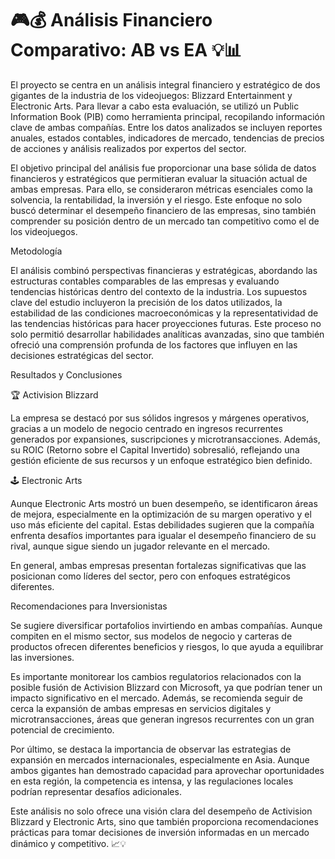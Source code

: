 # 🎮💰 Análisis Financiero Comparativo: AB vs EA 💡📊

El proyecto se centra en un análisis integral financiero y estratégico de dos gigantes de la industria de los videojuegos: Blizzard Entertainment y Electronic Arts. 
Para llevar a cabo esta evaluación, se utilizó un Public Information Book (PIB) como herramienta principal, recopilando información clave de ambas compañías. Entre los datos analizados se incluyen reportes anuales, estados contables, indicadores de mercado, tendencias de precios de acciones y análisis realizados por expertos del sector.

El objetivo principal del análisis fue proporcionar una base sólida de datos financieros y estratégicos que permitieran evaluar la situación actual de ambas empresas. Para ello, se consideraron métricas esenciales como la solvencia, la rentabilidad, la inversión y el riesgo. Este enfoque no solo buscó determinar el desempeño financiero de las empresas, sino también comprender su posición dentro de un mercado tan competitivo como el de los videojuegos.

Metodología

El análisis combinó perspectivas financieras y estratégicas, abordando las estructuras contables comparables de las empresas y evaluando tendencias históricas dentro del contexto de la industria. Los supuestos clave del estudio incluyeron la precisión de los datos utilizados, la estabilidad de las condiciones macroeconómicas y la representatividad de las tendencias históricas para hacer proyecciones futuras. Este proceso no solo permitió desarrollar habilidades analíticas avanzadas, sino que también ofreció una comprensión profunda de los factores que influyen en las decisiones estratégicas del sector.

Resultados y Conclusiones

🏆 Activision Blizzard

La empresa se destacó por sus sólidos ingresos y márgenes operativos, gracias a un modelo de negocio centrado en ingresos recurrentes generados por expansiones, suscripciones y microtransacciones. Además, su ROIC (Retorno sobre el Capital Invertido) sobresalió, reflejando una gestión eficiente de sus recursos y un enfoque estratégico bien definido.

🕹️ Electronic Arts

Aunque Electronic Arts mostró un buen desempeño, se identificaron áreas de mejora, especialmente en la optimización de su margen operativo y el uso más eficiente del capital. Estas debilidades sugieren que la compañía enfrenta desafíos importantes para igualar el desempeño financiero de su rival, aunque sigue siendo un jugador relevante en el mercado.

En general, ambas empresas presentan fortalezas significativas que las posicionan como líderes del sector, pero con enfoques estratégicos diferentes.

Recomendaciones para Inversionistas

Se sugiere diversificar portafolios invirtiendo en ambas compañías. Aunque compiten en el mismo sector, sus modelos de negocio y carteras de productos ofrecen diferentes beneficios y riesgos, lo que ayuda a equilibrar las inversiones.

Es importante monitorear los cambios regulatorios relacionados con la posible fusión de Activision Blizzard con Microsoft, ya que podrían tener un impacto significativo en el mercado. Además, se recomienda seguir de cerca la expansión de ambas empresas en servicios digitales y microtransacciones, áreas que generan ingresos recurrentes con un gran potencial de crecimiento.

Por último, se destaca la importancia de observar las estrategias de expansión en mercados internacionales, especialmente en Asia. Aunque ambos gigantes han demostrado capacidad para aprovechar oportunidades en esta región, la competencia es intensa, y las regulaciones locales podrían representar desafíos adicionales.

Este análisis no solo ofrece una visión clara del desempeño de Activision Blizzard y Electronic Arts, sino que también proporciona recomendaciones prácticas para tomar decisiones de inversión informadas en un mercado dinámico y competitivo. 📈💡
